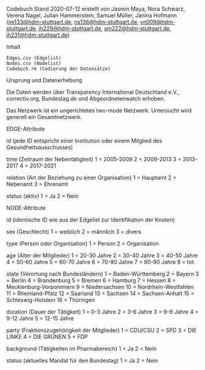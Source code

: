 Codebuch Stand 2020-07-12
erstellt von Jasmin Maya, Nora Schwarz, Verena Nagel, Julian Hammerstein, Samuel Müller, Janina Hofmann
(jm133@hdm-stuttgart.de, ns136@hdm-stuttgart.de, vn009@hdm-stuttgart.de, jh229@hdm-stuttgart.de, sm222@hdm-stuttgart.de, jh231@hdm-stuttgart.de)

Inhalt

    Edges.csv (Edgelist)
    Nodes.csv (Nodelist)
    Codebuch.rm (Codierung der Datensätze)

Ursprung und Datenerhebung

Die Daten werden über Transparency International Deutschland e.V., correctiv.org, Bundestag.de und Abgeordnetenwatch erhoben.

Das Netzwerk ist ein ungerichtetes two-mode Netzwerk. Untersucht wird generell ein Gesamtnetzwerk. 


EDGE-Attribute

id
(jede ID entspricht einer Institution oder einem Mitglied des Gesundheitsausschusses)

time
(Zeitraum der Nebentätigkeit)
1 = 2005-2009 
2 = 2009-2013 
3 = 2013-2017 
4 = 2017-2021 

relation 
(Art der Beziehung zu einer Organisation)
1 = Hauptamt
2 = Nebenamt
3 = Ehrenamt

status
(aktiv)
1 = Ja
2 = Nein


NODE-Attribute

id
(identische ID wie aus der Edgelist zur Identifikation der Knoten)

sex
(Geschlecht)
1 = weiblich
2 = männlich
3 = divers

type
(Person oder Organisation)
1 = Person
2 = Organisation

age
(Alter der Mitglieder)
1 = 20-30 Jahre
2 = 30-40 Jahre
3 = 40-50 Jahre
4 = 50-60 Jahre
5 = 60-70 Jahre
6 = 70-80 Jahre
7 = 80-90 Jahre
8 = tot

state
(Verortung nach Bundesländern)
1 = Baden-Württemberg
2 = Bayern
3 = Berlin
4 = Brandenburg
5 = Bremen
6 = Hamburg
7 = Hessen
8 = Mecklenburg-Vorpommern
9 = Niedersachsen
10 = Nordrhein-Westfahlen 
11 = Rheinland-Pfalz
12 = Saarland 
13 = Sachsen
14 = Sachsen-Anhalt
15 = Schleswig-Holstein
16 = Thüringen

duration
(Dauer der Tätigkeit)
1 = 0-3 Jahre
2 = 3-6 Jahre
3 = 6-9 Jahre
4 = 9-12 Jahre
5 = 12-15 Jahre

party
(Fraktionszugehörigkeit der Mitglieder)
1 = CDU/CSU
2 = SPD
3 = DIE LINKE
4 = DIE GRÜNEN
5 = FDP

background
(Tätigkeiten im Pharmabereich)
1 = Ja
2 = Nein

status
(aktuelles Mandat für den Bundestag)
1 = Ja 
2 = Nein
